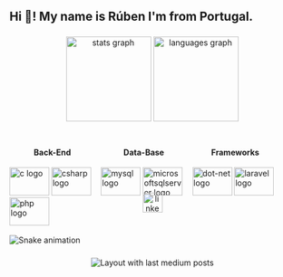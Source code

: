 

<h2 align="left">Hi 👋! My name is Rúben I'm from Portugal.</h2>

###

<div align="center">
  <img src="https://github-readme-stats.vercel.app/api?hide_title=false&hide_rank=false&show_icons=true&include_all_commits=true&count_private=true&disable_animations=false&theme=dracula&locale=en&hide_border=false&username=RubenTeles" height="150" alt="stats graph"  />
  <img src="https://github-readme-stats.vercel.app/api/top-langs?locale=en&hide_title=false&layout=compact&card_width=320&langs_count=5&theme=dracula&hide_border=false&username=RubenTeles" height="150" alt="languages graph"  />
</div>

###

<div style="width: 100%;">
        <div style="width: 30%; height: 100px; float: left;"> 
        <h4 align="center">Back-End</h4>
        <img src="https://cdn.jsdelivr.net/gh/devicons/devicon/icons/c/c-original.svg" height="50" width="70" alt="c logo"  />
    <img src="https://cdn.jsdelivr.net/gh/devicons/devicon/icons/csharp/csharp-original.svg" height="50" width="70" alt="csharp logo"  /> 
    <img src="https://cdn.jsdelivr.net/gh/devicons/devicon/icons/php/php-original.svg" height="50" width="70" alt="php logo"  />
        </div>
        <div style="width: 30%; margin-left: 2%; height: 100px; float: left;"> 
        <h4 align="center">Data-Base</h4>
        <img src="https://cdn.jsdelivr.net/gh/devicons/devicon/icons/mysql/mysql-original.svg" height="50" width="70" alt="mysql logo"  />
  <img src="https://cdn.jsdelivr.net/gh/devicons/devicon/icons/microsoftsqlserver/microsoftsqlserver-plain.svg" height="50" width="70" alt="microsoftsqlserver logo"  />
        </div>
        <div style="width: 30%; margin-left: 2%; height: 100px; float: left;"> 
        <h4 align="center">Frameworks</h4>
  <img src="https://cdn.jsdelivr.net/gh/devicons/devicon/icons/dot-net/dot-net-original.svg" height="50" width="70" alt="dot-net logo"  />
  <img src="https://cdn.jsdelivr.net/gh/devicons/devicon/icons/laravel/laravel-plain.svg" height="50" width="70" alt="laravel logo"  />
        </div>
    </div>

###

<div align="center">
  <a href="https://www.linkedin.com/in/ruben-teles/" target="_blank">
    <img src="https://img.shields.io/static/v1?message=ruben-teles&logo=linkedin&label=LinkedIn/&color=284974&logoColor=white&labelColor=0077B5&style=for-the-badge" height="35" alt="linkedin logo"  />
  </a>
</div>

###

<br clear="both">

<img href="https://raw.githubusercontent.com/undefined/undefined/blob/output/snake.svg" alt="Snake animation" />

###

<div align="center">
  <img src="https://github-read-medium-git-main.pahlevikun.vercel.app/latest?limit=5&username=RubenTeles&theme=dracula" alt="Layout with last medium posts"  />
</div>

###

